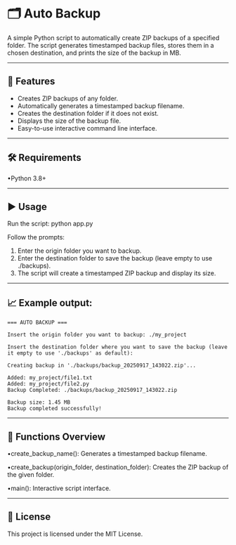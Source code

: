 # 🗂️ Auto Backup

A simple Python script to automatically create ZIP backups of a specified folder. The script generates timestamped backup files, stores them in a chosen destination, and prints the size of the backup in MB.  

---

## 🚀 Features

- Creates ZIP backups of any folder.
- Automatically generates a timestamped backup filename.
- Creates the destination folder if it does not exist.
- Displays the size of the backup file.
- Easy-to-use interactive command line interface.

__________________________________________________________________________________________________________________________________________________________________________________
## 🛠️ Requirements
•Python 3.8+
_____________________________________________________________________________________________________________________________________________________________________________________
## ▶️ Usage
Run the script:
  python app.py

Follow the prompts:
  1. Enter the origin folder you want to backup.
  2. Enter the destination folder to save the backup (leave empty to use ./backups).
  3. The script will create a timestamped ZIP backup and display its size.
_____________________________________________________________________________________________________________________________________________________________________________________
## 📈 Example output:

    === AUTO BACKUP ===
    
    Insert the origin folder you want to backup: ./my_project
    
    Insert the destination folder where you want to save the backup (leave it empty to use './backups' as default): 
    
    Creating backup in './backups/backup_20250917_143022.zip'...
    
    Added: my_project/file1.txt
    Added: my_project/file2.py
    Backup Completed: ./backups/backup_20250917_143022.zip
    
    Backup size: 1.45 MB
    Backup completed successfully!
_____________________________________________________________________________________________________________________________________________________________________________________
## 🧩 Functions Overview

•create_backup_name(): Generates a timestamped backup filename.

•create_backup(origin_folder, destination_folder): Creates the ZIP backup of the given folder.

•main(): Interactive script interface.
_____________________________________________________________________________________________________________________________________________________________________________________
## 📜 License

This project is licensed under the MIT License.

